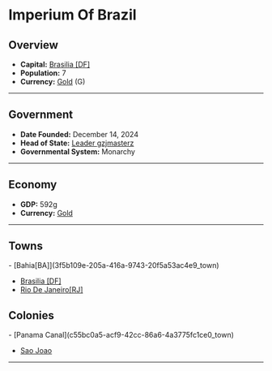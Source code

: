 <!--UNDEDITED FILE, remove this entire line if this file has been edited!-->
# <!--NAME-->Imperium Of Brazil<!--NAME-->

## Overview

- **Capital:** <!--CAPITAL_LINK-->[Brasilia [DF]](7d00bd81-085a-433a-8fb4-e309f21074eb_town)<!--CAPITAL_LINK-->
- **Population:** <!--POPULATION-->7<!--POPULATION-->
- **Currency:** <!--CURRENCY_LINK-->[Gold](Gold_currency)<!--CURRENCY_LINK--> (<!--CURRENCY_ABV-->G<!--CURRENCY_ABV-->)

---

## Government

- **Date Founded:** <!--FOUNDED-->December 14, 2024<!--FOUNDED-->
- **Head of State:** <!--LEADER_TITLE_LINK-->[Leader gzjmasterz](gzjmasterz_user)<!--LEADER_TITLE_LINK-->
- **Governmental System:** <!--GOVERNMENT-->Monarchy<!--GOVERNMENT-->

---

## Economy

- **GDP:** <!--GDP-->592g<!--GDP-->
- **Currency:** <!--CURRENCY_LINK-->[Gold](Gold_currency)<!--CURRENCY_LINK-->

---

## Towns

<!--TOWNS-->- [Bahia[BA]](3f5b109e-205a-416a-9743-20f5a53ac4e9_town)
- [Brasilia [DF]](7d00bd81-085a-433a-8fb4-e309f21074eb_town)
- [Rio De Janeiro[RJ]](effd2e8a-f405-4ec3-8da3-1b226063d90d_town)<!--TOWNS-->

## Colonies

<!--COLONIES-->- [Panama Canal](c55bc0a5-acf9-42cc-86a6-4a3775fc1ce0_town)
- [Sao Joao](a4b9ed8e-c1eb-41d6-b612-dcdc7eb45067_town)<!--COLONIES-->

---
